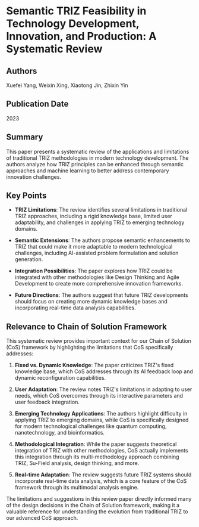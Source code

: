 # Semantic TRIZ Feasibility in Technology Development, Innovation, and Production: A Systematic Review

## Authors
Xuefei Yang, Weixin Xing, Xiaotong Jin, Zhixin Yin

## Publication Date
2023

## Summary

This paper presents a systematic review of the applications and limitations of traditional TRIZ methodologies in modern technology development. The authors analyze how TRIZ principles can be enhanced through semantic approaches and machine learning to better address contemporary innovation challenges.

## Key Points

- **TRIZ Limitations**: The review identifies several limitations in traditional TRIZ approaches, including a rigid knowledge base, limited user adaptability, and challenges in applying TRIZ to emerging technology domains.

- **Semantic Extensions**: The authors propose semantic enhancements to TRIZ that could make it more adaptable to modern technological challenges, including AI-assisted problem formulation and solution generation.

- **Integration Possibilities**: The paper explores how TRIZ could be integrated with other methodologies like Design Thinking and Agile Development to create more comprehensive innovation frameworks.

- **Future Directions**: The authors suggest that future TRIZ developments should focus on creating more dynamic knowledge bases and incorporating real-time data analysis capabilities.

## Relevance to Chain of Solution Framework

This systematic review provides important context for our Chain of Solution (CoS) framework by highlighting the limitations that CoS specifically addresses:

1. **Fixed vs. Dynamic Knowledge**: The paper criticizes TRIZ's fixed knowledge base, which CoS addresses through its AI feedback loop and dynamic reconfiguration capabilities.

2. **User Adaptation**: The review notes TRIZ's limitations in adapting to user needs, which CoS overcomes through its interactive parameters and user feedback integration.

3. **Emerging Technology Applications**: The authors highlight difficulty in applying TRIZ to emerging domains, while CoS is specifically designed for modern technological challenges like quantum computing, nanotechnology, and bioinformatics.

4. **Methodological Integration**: While the paper suggests theoretical integration of TRIZ with other methodologies, CoS actually implements this integration through its multi-methodology approach combining TRIZ, Su-Field analysis, design thinking, and more.

5. **Real-time Adaptation**: The review suggests future TRIZ systems should incorporate real-time data analysis, which is a core feature of the CoS framework through its multimodal analysis engine.

The limitations and suggestions in this review paper directly informed many of the design decisions in the Chain of Solution framework, making it a valuable reference for understanding the evolution from traditional TRIZ to our advanced CoS approach.